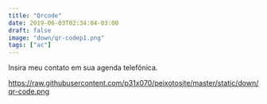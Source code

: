 ```yaml
---
title: "Qrcode"
date: 2019-06-03T02:34:04-03:00
draft: false
image: "down/qr-codep1.png"
tags: ["ac"]
---
```


Insira meu contato em sua agenda telefônica.

<https://raw.githubusercontent.com/p31x070/peixotosite/master/static/down/qr-code.png>
